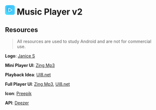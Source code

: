# ![Image](https://github.com/albertkhang/Music-Player-v2/blob/develop/app/src/main/res/raw/ic_music_layer_v2.png) Music Player v2

## Resources
> All resources are used to study Android and are not for commercial use.

**Logo**: [Janice S](https://www.behance.net/gallery/47086193/App-Icon-Logo-Music-Player)

**Mini Player UI**: [Zing Mp3](https://play.google.com/store/apps/details?id=com.zing.mp3&hl=en)

**Playback Idea**: [UI8.net](https://www.behance.net/gallery/49533915/Music-Mobile-UI-Kit?tracking_source=search%7Cmusic%20player)

**Full Player UI**: [Zing Mp3](https://play.google.com/store/apps/details?id=com.zing.mp3&hl=en), [UI8.net](https://www.behance.net/gallery/49533915/Music-Mobile-UI-Kit)

**Icon**: [Preepik](https://www.freepik.com/free-vector/red-logo-play_1050323.htm#page=1&query=music%20player%20logo&position=2)

**API**: [Deezer](https://developers.deezer.com/api)
